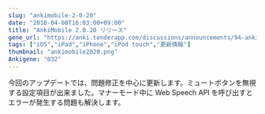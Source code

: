 ```yaml
---
slug: "ankimobile-2-0-20"
date: "2016-04-08T16:03:00+09:00"
title: "AnkiMobile 2.0.20 リリース"
gene_url: "https://anki.tenderapp.com/discussions/announcements/94-ankimobile-2020-released"
tags: ["iOS","iPad","iPhone","iPod touch","更新情報"]
thumbnail: "ankimobile2020.png"
Ankigene: "032"
---
```

今回のアップデートでは、問題修正を中心に更新します。ミュートボタンを無視する設定項目が出来ました。マナーモード中に Web Speech API を呼び出すとエラーが発生する問題も解決します。